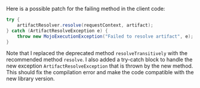 Here is a possible patch for the failing method in the client code:
```java
try {
    artifactResolver.resolve(requestContext, artifact);
} catch (ArtifactResolveException e) {
    throw new MojoExecutionException("Failed to resolve artifact", e);
}
```
Note that I replaced the deprecated method `resolveTransitively` with the recommended method `resolve`. I also added a try-catch block to handle the new exception `ArtifactResolveException` that is thrown by the new method. This should fix the compilation error and make the code compatible with the new library version.